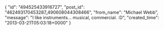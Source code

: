  {
   "id": "494525433916727",
   "post_id": "462493170453287_490608044308466",
   "from_name": "Michael Webb",
   "message": "I like instruments... musical, commercial. :D",
   "created_time": "2013-03-21T05:03:18+0000"
 }
